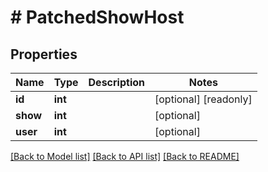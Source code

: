 # # PatchedShowHost

## Properties

Name | Type | Description | Notes
------------ | ------------- | ------------- | -------------
**id** | **int** |  | [optional] [readonly]
**show** | **int** |  | [optional]
**user** | **int** |  | [optional]

[[Back to Model list]](../../README.md#models) [[Back to API list]](../../README.md#endpoints) [[Back to README]](../../README.md)

